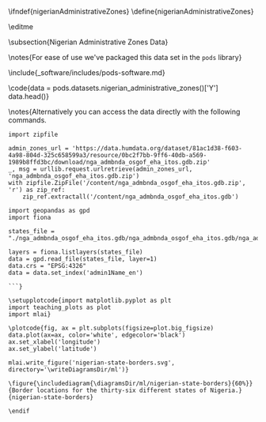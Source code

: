 \ifndef{nigerianAdministrativeZones}
\define{nigerianAdministrativeZones}

\editme

\subsection{Nigerian Administrative Zones Data}

\notes{For ease of use we've packaged this data set in the `pods` library}

\include{_software/includes/pods-software.md}

\code{data = pods.datasets.nigerian_administrative_zones()['Y']
data.head()}

\notes{Alternatively you can access the data directly with the following commands.

```{.python}
import zipfile

admin_zones_url = 'https://data.humdata.org/dataset/81ac1d38-f603-4a98-804d-325c658599a3/resource/0bc2f7bb-9ff6-40db-a569-1989b8ffd3bc/download/nga_admbnda_osgof_eha_itos.gdb.zip'
_, msg = urllib.request.urlretrieve(admin_zones_url, 'nga_admbnda_osgof_eha_itos.gdb.zip')
with zipfile.ZipFile('/content/nga_admbnda_osgof_eha_itos.gdb.zip', 'r') as zip_ref:
    zip_ref.extractall('/content/nga_admbnda_osgof_eha_itos.gdb')

import geopandas as gpd
import fiona

states_file = "./nga_admbnda_osgof_eha_itos.gdb/nga_admbnda_osgof_eha_itos.gdb/nga_admbnda_osgof_eha_itos.gdb/nga_admbnda_osgof_eha_itos.gdb/"

layers = fiona.listlayers(states_file)
data = gpd.read_file(states_file, layer=1)
data.crs = "EPSG:4326"
data = data.set_index('admin1Name_en')
	
```}

\setupplotcode{import matplotlib.pyplot as plt
import teaching_plots as plot
import mlai}

\plotcode{fig, ax = plt.subplots(figsize=plot.big_figsize)
data.plot(ax=ax, color='white', edgecolor='black')
ax.set_xlabel('longitude')
ax.set_ylabel('latitude')

mlai.write_figure('nigerian-state-borders.svg', directory='\writeDiagramsDir/ml')}

\figure{\includediagram{\diagramsDir/ml/nigerian-state-borders}{60%}}{Border locations for the thirty-six different states of Nigeria.}{nigerian-state-borders}

\endif
